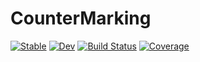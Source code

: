 # CounterMarking

[![Stable](https://img.shields.io/badge/docs-stable-blue.svg)](https://HolyLab.github.io/CounterMarking.jl/stable/)
[![Dev](https://img.shields.io/badge/docs-dev-blue.svg)](https://HolyLab.github.io/CounterMarking.jl/dev/)
[![Build Status](https://github.com/HolyLab/CounterMarking.jl/actions/workflows/CI.yml/badge.svg?branch=main)](https://github.com/HolyLab/CounterMarking.jl/actions/workflows/CI.yml?query=branch%3Amain)
[![Coverage](https://codecov.io/gh/HolyLab/CounterMarking.jl/branch/main/graph/badge.svg)](https://codecov.io/gh/HolyLab/CounterMarking.jl)
